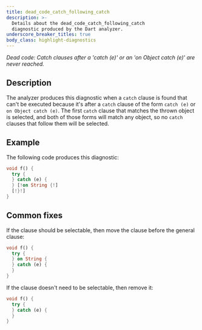 ```yaml
---
title: dead_code_catch_following_catch
description: >-
  Details about the dead_code_catch_following_catch
  diagnostic produced by the Dart analyzer.
underscore_breaker_titles: true
body_class: highlight-diagnostics
---
```


_Dead code: Catch clauses after a 'catch (e)' or an 'on Object catch (e)' are
never reached._

## Description

The analyzer produces this diagnostic when a `catch` clause is found that
can't be executed because it's after a `catch` clause of the form
`catch (e)` or `on Object catch (e)`. The first `catch` clause that matches
the thrown object is selected, and both of those forms will match any
object, so no `catch` clauses that follow them will be selected.

## Example

The following code produces this diagnostic:

```dart
void f() {
  try {
  } catch (e) {
  } [!on String {!]
  [!}!]
}
```

## Common fixes

If the clause should be selectable, then move the clause before the general
clause:

```dart
void f() {
  try {
  } on String {
  } catch (e) {
  }
}
```

If the clause doesn't need to be selectable, then remove it:

```dart
void f() {
  try {
  } catch (e) {
  }
}
```
